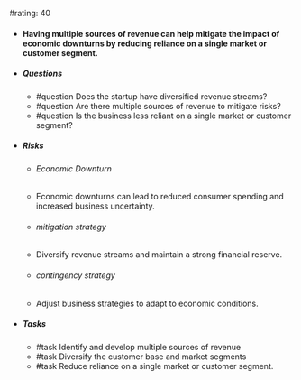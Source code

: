 #rating: 40
- #### Having multiple sources of revenue can help mitigate the impact of economic downturns by reducing reliance on a single market or customer segment.
- ##### Questions
  - #question Does the startup have diversified revenue streams?
  - #question Are there multiple sources of revenue to mitigate risks?
  - #question Is the business less reliant on a single market or customer segment?
- ##### Risks

  - ###### Economic Downturn
  - Economic downturns can lead to reduced consumer spending and increased business uncertainty.
  - ###### mitigation strategy
  - Diversify revenue streams and maintain a strong financial reserve.
  - ###### contingency strategy
  - Adjust business strategies to adapt to economic conditions.
- ##### Tasks
  - #task Identify and develop multiple sources of revenue
  - #task  Diversify the customer base and market segments
  - #task  Reduce reliance on a single market or customer segment.


